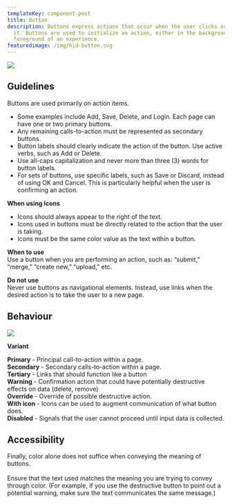 ```yaml
---
templateKey: component-post
title: Button
description: Buttons express actions that occur when the user clicks or touches
  it. Buttons are used to initialize an action, either in the background or
  foreground of an experience.
featuredimage: /img/hid-button.svg
---
```

![](/img/buttons.png)

## **Guidelines**

Buttons are used primarily on action items.

* Some examples include Add, Save, Delete, and Login. Each page can have one or two primary buttons. 
* Any remaining calls-to-action must be represented as secondary buttons.
* Button labels should clearly indicate the action of the button. Use active verbs, such as Add or Delete.
* Use all-caps capitalization and never more than three (3) words for button labels.
* For sets of buttons, use specific labels, such as Save or Discard, instead of using OK and Cancel. This is particularly helpful when the user is confirming an action.

**When using Icons**

* Icons should always appear to the right of the text.
* Icons used in buttons must be directly related to the action that the user is taking.
* Icons must be the same color value as the text within a button.

**When to use**\
Use a button when you are performing an action, such as: “submit,” “merge,” “create new,” “upload,” etc.

**Do not use**\
Never use buttons as navigational elements. Instead, use links when the desired action is to take the user to a new page.

## **Behaviour**

![](/img/button-2.png)

**Variant**                      

**Primary** - Principal call-to-action within a page.\
**Secondary** - Secondary calls-to-action within a page.\
**Tertiary** - Links that should function like a button\
**Warning** - Confirmation action that could have potentially destructive effects on data (delete, remove)    \
**Override** - Override of possible destructive action.\
**With icon** - Icons can be used to augment communication of what button does.\
**Disabled** - Signals that the user cannot proceed until input data is collected.

## **Accessibility**

Finally, color alone does not suffice when conveying the meaning of buttons.\
\
Ensure that the text used matches the meaning you are trying to convey through color. (For example, if you use the destructive button to point out a potential warning, make sure the text communicates the same message.)